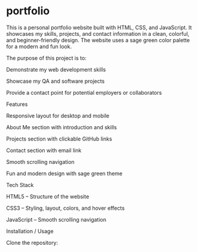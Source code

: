 # portfolio
This is a personal portfolio website built with HTML, CSS, and JavaScript. It showcases my skills, projects, and contact information in a clean, colorful, and beginner-friendly design. The website uses a sage green color palette for a modern and fun look.

The purpose of this project is to:

Demonstrate my web development skills

Showcase my QA and software projects

Provide a contact point for potential employers or collaborators

Features

Responsive layout for desktop and mobile

About Me section with introduction and skills

Projects section with clickable GitHub links

Contact section with email link

Smooth scrolling navigation

Fun and modern design with sage green theme

Tech Stack

HTML5 – Structure of the website

CSS3 – Styling, layout, colors, and hover effects

JavaScript – Smooth scrolling navigation

Installation / Usage

Clone the repository:
